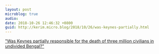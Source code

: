 ```yaml
---
layout: post
microblog: true
audio: 
date: 2018-10-26 12:46:32 +0800
guid: http://kerim.micro.blog/2018/10/26/was-keynes-partially.html
---
```

["Was Keynes partially responsible for the death of three million civilians in undivided Bengal?"](https://www.epw.in/journal/2018/42/special-articles/profit-inflation-keynes-and-)
